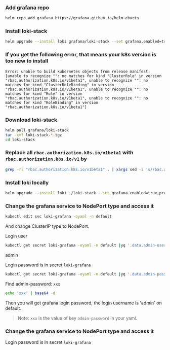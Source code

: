 ### Add grafana repo

```sh
helm repo add grafana https://grafana.github.io/helm-charts
```

### Install loki-stack

```sh
helm upgrade --install loki grafana/loki-stack --set grafana.enabled=true,prometheus.enabled=true,prometheus.alertmanager.persistentVolume.enabled=false,prometheus.server.persistentVolume.enabled=false
```

### If you get the following error, that means your k8s version is too new to install

```
Error: unable to build kubernetes objects from release manifest: [unable to recognize "": no matches for kind "ClusterRole" in version "rbac.authorization.k8s.io/v1beta1", unable to recognize "": no matches for kind "ClusterRoleBinding" in version "rbac.authorization.k8s.io/v1beta1", unable to recognize "": no matches for kind "Role" in version "rbac.authorization.k8s.io/v1beta1", unable to recognize "": no matches for kind "RoleBinding" in version "rbac.authorization.k8s.io/v1beta1"]
```

### Download loki-stack

```sh
helm pull grafana/loki-stack
tar -xvf loki-stack-*.tgz
cd loki-stack
```

### Replace all `rbac.authorization.k8s.io/v1beta1` with `rbac.authorization.k8s.io/v1` by
```sh
grep -rl "rbac.authorization.k8s.io/v1beta1" . | xargs sed -i 's/rbac.authorization.k8s.io\/v1beta1/rbac.authorization.k8s.io\/v1/g'
```

### Install loki locally

```sh
helm upgrade --install loki ./loki-stack --set grafana.enabled=true,prometheus.enabled=true,prometheus.alertmanager.persistentVolume.enabled=false,prometheus.server.persistentVolume.enabled=false
```

### Change the grafana service to NodePort type and access it

```sh
kubectl edit svc loki-grafana -oyaml -n default
```

And change ClusterIP type to NodePort.

Login user
```bash
kubectl get secret loki-grafana -oyaml -n default |yq '.data.admin-user' |base64 -d
```
admin

Login password is in secret `loki-grafana`

```sh
kubectl get secret loki-grafana -oyaml -n default |yq '.data.admin-password' |base64 -d
```

Find admin-password: `xxx`

```sh
echo 'xxx' | base64 -d
```

Then you will get grafana login password, the login username is 'admin' on default.

> Note: `xxx` is the value of key `admin-password` in your yaml.

### Change the grafana service to NodePort type and access it

Login password is in secret `loki-grafana`
